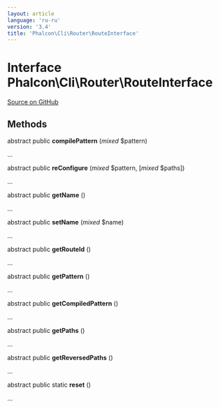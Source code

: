 ```yaml
---
layout: article
language: 'ru-ru'
version: '3.4'
title: 'Phalcon\Cli\Router\RouteInterface'
---
```


# Interface **Phalcon\Cli\Router\RouteInterface**

<a href="https://github.com/phalcon/cphalcon/tree/v3.4.0/phalcon/cli/router/routeinterface.zep" class="btn btn-default btn-sm">Source on GitHub</a>

## Methods

abstract public **compilePattern** (*mixed* $pattern)

...

abstract public **reConfigure** (*mixed* $pattern, [*mixed* $paths])

...

abstract public **getName** ()

...

abstract public **setName** (*mixed* $name)

...

abstract public **getRouteId** ()

...

abstract public **getPattern** ()

...

abstract public **getCompiledPattern** ()

...

abstract public **getPaths** ()

...

abstract public **getReversedPaths** ()

...

abstract public static **reset** ()

...